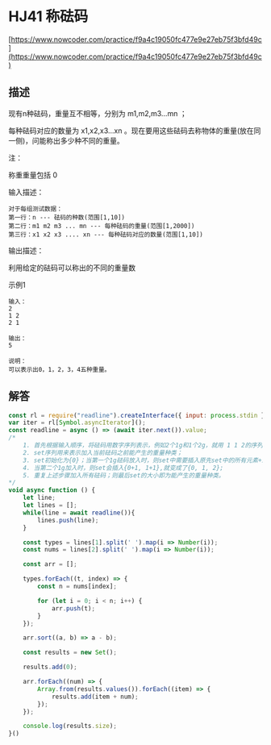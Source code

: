 # HJ41 称砝码

[https://www.nowcoder.com/practice/f9a4c19050fc477e9e27eb75f3bfd49c](https://www.nowcoder.com/practice/f9a4c19050fc477e9e27eb75f3bfd49c)

## 描述

现有n种砝码，重量互不相等，分别为 m1,m2,m3…mn ；

每种砝码对应的数量为 x1,x2,x3...xn 。现在要用这些砝码去称物体的重量(放在同一侧)，问能称出多少种不同的重量。


注：

称重重量包括 0


输入描述：

```text
对于每组测试数据：
第一行：n --- 砝码的种数(范围[1,10])
第二行：m1 m2 m3 ... mn --- 每种砝码的重量(范围[1,2000])
第三行：x1 x2 x3 .... xn --- 每种砝码对应的数量(范围[1,10])
```

输出描述：

利用给定的砝码可以称出的不同的重量数

示例1

```text
输入：
2
1 2
2 1

输出：
5

说明：
可以表示出0，1，2，3，4五种重量。   
```

## 解答

```javascript
const rl = require("readline").createInterface({ input: process.stdin });
var iter = rl[Symbol.asyncIterator]();
const readline = async () => (await iter.next()).value;
/*
    1. 首先根据输入顺序，将砝码用数字序列表示，例如2个1g和1个2g，就用 1 1 2的序列表示；
    2. set序列用来表示加入当前砝码之前能产生的重量种类；
    3. set初始化为{0}；当第一个1g砝码放入时，则set中需要插入原先set中的所有元素+1g后的结果；即{0, 0+1};
    4. 当第二个1g加入时，则set会插入{0+1, 1+1},就变成了{0, 1, 2};
    5. 重复上述步骤加入所有砝码；则最后set的大小即为能产生的重量种类。
*/
void async function () {
    let line;
    let lines = [];
    while(line = await readline()){
        lines.push(line);
    }

    const types = lines[1].split(' ').map(i => Number(i));
    const nums = lines[2].split(' ').map(i => Number(i));

    const arr = [];

    types.forEach((t, index) => {
        const n = nums[index];

        for (let i = 0; i < n; i++) {
            arr.push(t);
        }
    });

    arr.sort((a, b) => a - b);

    const results = new Set();

    results.add(0);

    arr.forEach((num) => {
        Array.from(results.values()).forEach((item) => {
            results.add(item + num);
        });
    });

    console.log(results.size);
}()
```